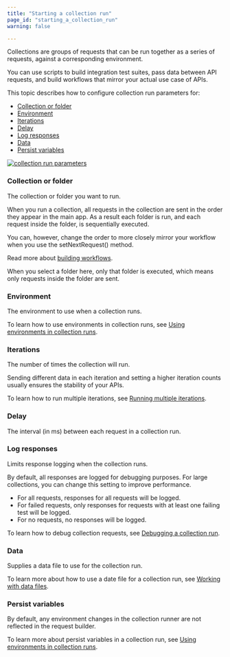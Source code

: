 ```yaml
---
title: "Starting a collection run"
page_id: "starting_a_collection_run"
warning: false

---
```


Collections are groups of requests that can be run together as a series of requests, against a corresponding environment. 

You can use scripts to build integration test suites, pass data between API requests, and build workflows that mirror your actual use case of APIs.

This topic describes how to configure collection run parameters for:
* [Collection or folder](#collection-or-folder)
* [Environment](#environment)
* [Iterations](#iterations)
* [Delay](#delay)
* [Log responses](#log-responses)
* [Data](#data)
* [Persist variables](#persist-variables)


[![collection run parameters](https://s3.amazonaws.com/postman-static-getpostman-com/postman-docs/collection-runner.png)](https://s3.amazonaws.com/postman-static-getpostman-com/postman-docs/collection-runner.png)

### Collection or folder

The collection or folder you want to run. 

When you run a collection, all requests in the collection are sent in the order they appear in the main app. As a result each folder is run, and each request inside the folder, is sequentially executed. 

You can, however, change the order to more closely mirror your workflow when you use the setNextRequest() method. 

Read more about [building workflows](/docs/postman/collection_runs/building_workflows).

When you select a folder here, only that folder is executed, which means only requests inside the folder are sent.

### Environment

The environment to use when a collection runs. 

To learn how to use environments in collection runs, see [Using environments in collection runs](/docs/postman/collection_runs/using_environments_in_collection_runs).

### Iterations

The number of times the collection will run. 

Sending different data in each iteration and setting a higher iteration counts usually ensures the stability of your APIs.

To learn how to run multiple iterations, see [Running multiple iterations](/docs/postman/collection_runs/using_environments_in_collection_runs).

### Delay

The interval (in ms) between each request in a collection run.

### Log responses

Limits response logging when the collection runs. 

By default, all responses are logged for debugging purposes. For large collections, you can change this setting to improve performance. 

   *   For all requests, responses for all requests will be logged.
   *   For failed requests, only responses for requests with at least one failing test will be logged.
   *   For no requests, no responses will be logged.
   
   
To learn how to debug collection requests, see [Debugging a collection run](/docs/postman/collection_runs/debugging_a_collection_run).

### Data

Supplies a data file to use for the collection run.

To learn more about how to use a date file for a collection run, see
[Working with data files](/docs/postman/collection_runs/working_with_data_files).


### Persist variables

By default, any environment changes in the collection runner are not reflected in the request builder. 

To learn more about persist variables in a collection run, see [Using environments in collection runs](/docs/postman/collection_runs/using_environments_in_collection_runs).
